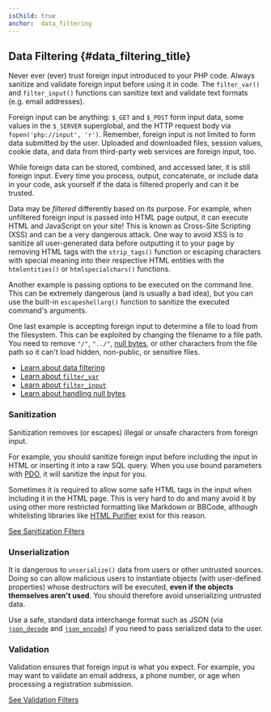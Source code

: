 ```yaml
---
isChild: true
anchor:  data_filtering
---
```


## Data Filtering {#data_filtering_title}

Never ever (ever) trust foreign input introduced to your PHP code. Always sanitize and validate foreign input before
using it in code. The `filter_var()` and `filter_input()` functions can sanitize text and validate text formats (e.g.
email addresses).

Foreign input can be anything: `$_GET` and `$_POST` form input data, some values in the `$_SERVER` superglobal, and the
HTTP request body via `fopen('php://input', 'r')`. Remember, foreign input is not limited to form data submitted by the
user. Uploaded and downloaded files, session values, cookie data, and data from third-party web services are foreign
input, too.

While foreign data can be stored, combined, and accessed later, it is still foreign input. Every time you process,
output, concatenate, or include data in your code, ask yourself if the data is filtered properly and can it be trusted.

Data may be _filtered_ differently based on its purpose. For example, when unfiltered foreign input is passed into HTML
page output, it can execute HTML and JavaScript on your site! This is known as Cross-Site Scripting (XSS) and can be a
very dangerous attack. One way to avoid XSS is to sanitize all user-generated data before outputting it to your page by
removing HTML tags with the `strip_tags()` function or escaping characters with special meaning into their respective
HTML entities with the `htmlentities()` or `htmlspecialchars()` functions.

Another example is passing options to be executed on the command line. This can be extremely dangerous (and is usually
a bad idea), but you can use the built-in `escapeshellarg()` function to sanitize the executed command's arguments.

One last example is accepting foreign input to determine a file to load from the filesystem. This can be exploited by
changing the filename to a file path. You need to remove `"/"`, `"../"`, [null bytes][6], or other characters from the
file path so it can't load hidden, non-public, or sensitive files.

* [Learn about data filtering][1]
* [Learn about `filter_var`][4]
* [Learn about `filter_input`][5]
* [Learn about handling null bytes][6]

### Sanitization

Sanitization removes (or escapes) illegal or unsafe characters from foreign input.

For example, you should sanitize foreign input before including the input in HTML or inserting it into a raw SQL query.
When you use bound parameters with [PDO](#databases), it will sanitize the input for you.

Sometimes it is required to allow some safe HTML tags in the input when including it in the HTML page. This is very
hard to do and many avoid it by using other more restricted formatting like Markdown or BBCode, although whitelisting
libraries like [HTML Purifier][html-purifier] exist for this reason.

[See Sanitization Filters][2]

### Unserialization

It is dangerous to `unserialize()` data from users or other untrusted sources.  Doing so can allow malicious users to instantiate objects (with user-defined properties) whose destructors will be executed, **even if the objects themselves aren't used**.  You should therefore avoid unserializing untrusted data.

Use a safe, standard data interchange format such as JSON (via [`json_decode`][json_decode] and [`json_encode`][json_encode]) if you need to pass serialized data to the user.

### Validation

Validation ensures that foreign input is what you expect. For example, you may want to validate an email address, a
phone number, or age when processing a registration submission.

[See Validation Filters][3]


[1]: https://www.php.net/book.filter
[2]: https://www.php.net/filter.filters.sanitize
[3]: https://www.php.net/filter.filters.validate
[4]: https://www.php.net/function.filter-var
[5]: https://www.php.net/function.filter-input
[6]: https://www.php.net/security.filesystem.nullbytes
[html-purifier]: http://htmlpurifier.org/
[json_decode]: https://www.php.net/manual/function.json-decode.php
[json_encode]: https://www.php.net/manual/en/function.json-encode.php
